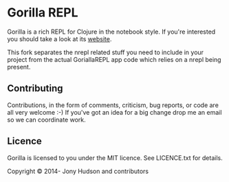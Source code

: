 # Gorilla REPL

Gorilla is a rich REPL for Clojure in the notebook style. If you're interested you should take a look at its
[website](http://gorilla-repl.org).

This fork separates the nrepl related stuff you need to include in your project from the actual GoriallaREPL app code
which relies on a nrepl being present.

## Contributing

Contributions, in the form of comments, criticism, bug reports, or code are all very welcome :-) If you've got an idea
for a big change drop me an email so we can coordinate work.

## Licence

Gorilla is licensed to you under the MIT licence. See LICENCE.txt for details.

Copyright © 2014- Jony Hudson and contributors

